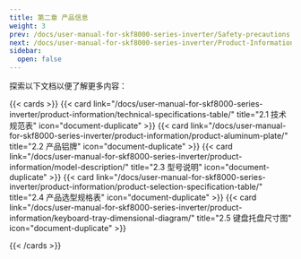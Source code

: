 ```yaml
---
title: 第二章 产品信息
weight: 3
prev: /docs/user-manual-for-skf8000-series-inverter/Safety-precautions
next: /docs/user-manual-for-skf8000-series-inverter/Product-Information/Technical-specifications-table/
sidebar:
  open: false
---
```


探索以下文档以便了解更多内容：

<!--more-->

{{< cards >}}
  {{< card link="/docs/user-manual-for-skf8000-series-inverter/product-information/technical-specifications-table/" title="2.1 技术规范表" icon="document-duplicate" >}}
  {{< card link="/docs/user-manual-for-skf8000-series-inverter/product-information/product-aluminum-plate/" title="2.2 产品铝牌" icon="document-duplicate" >}}
  {{< card link="/docs/user-manual-for-skf8000-series-inverter/product-information/model-description/" title="2.3 型号说明" icon="document-duplicate" >}}
  {{< card link="/docs/user-manual-for-skf8000-series-inverter/product-information/product-selection-specification-table/" title="2.4 产品选型规格表" icon="document-duplicate" >}}
  {{< card link="/docs/user-manual-for-skf8000-series-inverter/product-information/keyboard-tray-dimensional-diagram/" title="2.5 键盘托盘尺寸图" icon="document-duplicate" >}}

{{< /cards >}}
